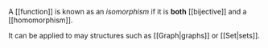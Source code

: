 A [[function]] is known as an _isomorphism_ if it is **both** [[bijective]] and a [[homomorphism]].

It can be applied to may structures such as [[Graph|graphs]] or [[Set|sets]].